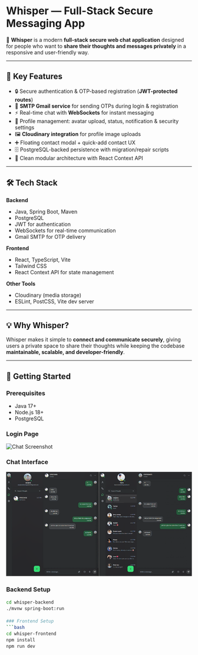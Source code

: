 # Whisper — Full-Stack Secure Messaging App  

🚀 **Whisper** is a modern **full-stack secure web chat application** designed for people who want to **share their thoughts and messages privately** in a responsive and user-friendly way.  

---

## 🔑 Key Features  
- 🔒 Secure authentication & OTP-based registration (**JWT-protected routes**)  
- 📧 **SMTP Gmail service** for sending OTPs during login & registration  
- ⚡ Real-time chat with **WebSockets** for instant messaging  
- 👤 Profile management: avatar upload, status, notification & security settings  
- 🖼 **Cloudinary integration** for profile image uploads  
- ➕ Floating contact modal + quick-add contact UX  
- 🗄 PostgreSQL-backed persistence with migration/repair scripts  
- 🧩 Clean modular architecture with React Context API  

---

## 🛠 Tech Stack  

**Backend**  
- Java, Spring Boot, Maven  
- PostgreSQL  
- JWT for authentication  
- WebSockets for real-time communication  
- Gmail SMTP for OTP delivery  

**Frontend**  
- React, TypeScript, Vite  
- Tailwind CSS  
- React Context API for state management  

**Other Tools**  
- Cloudinary (media storage)  
- ESLint, PostCSS, Vite dev server  

---

## 💡 Why Whisper?  
Whisper makes it simple to **connect and communicate securely**, giving users a private space to share their thoughts while keeping the codebase **maintainable, scalable, and developer-friendly**.  

---
## 🚀 Getting Started  

### Prerequisites  
- Java 17+  
- Node.js 18+  
- PostgreSQL  

### Login Page  
![Chat Screenshot](./assets/screenshots/Login.png)  

### Chat Interface  
![Login Screenshot](./fontend/project/src/chatScreen.png)  

### Backend Setup  
```bash
cd whisper-backend
./mvnw spring-boot:run

### Frontend Setup  
```bash
cd whisper-frontend
npm install
npm run dev

